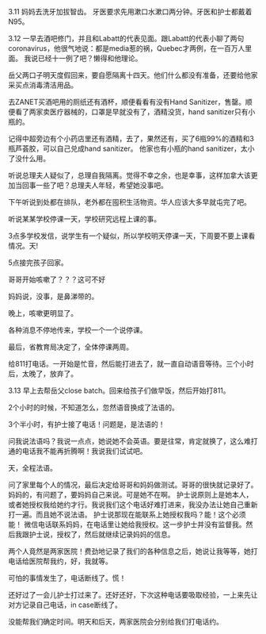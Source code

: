 
3.11
妈妈去洗牙加拔智齿。
牙医要求先用漱口水漱口两分钟。牙医和护士都戴着N95。

3.12
一早去酒吧修门，并且和Labatt的代表见面。跟Labatt的代表小聊了两句coronavirus，他很气地说：都是media惹的祸，Quebec才两例，在一百万人里面。
我说已经十一例了吧？懒得和他理论。

岳父两口子明天度假回来，要自愿隔离十四天。他们什么都没有准备，还要给他家采买点消毒清洁用品。

去ZANET买酒吧用的厕纸还有酒杯，顺便看看有没有Hand Sanitizer，售罄。顺便看了两家卖医疗器械的，口罩是早就没有了，酒精没货，hand sanitizer只有小瓶的。

记得中超旁边有个小药店里还有酒精，去了，果然还有，买了6瓶99%的酒精和3瓶芦荟胶，可以自己兑成hand sanitizer。
他家也有小瓶的hand sanitizer，太小了没什么用。

听说总理夫人疑似了，总理自我隔离。觉得不幸之余，也是幸事，这样加拿大该更加当回事一些了吧？总理夫人年轻，希望她没事吧。

下午听说到处都在排队，老外都在囤积生活物资。华人应该大多早就屯完了吧。

听说某某学校停课一天，学校研究远程上课的事。

3点多学校发信，说学生有一个疑似，所以学校明天停课一天，下周要不要上课看情况。天!

5点接完孩子回家。

哥哥开始咳嗽了？？？这可不好

妈妈说，没事，是鼻涕带的。

晚上，咳嗽更明显了。

各种消息不停地传来，学校一个一个说停课。

最后，省教育局决定了，全体停课两周。

给811打电话。一开始是忙音，然后能打进去了，就一直自动语音等待。三个小时后，太晚了，放弃了。

3.13
早上去帮岳父close batch。回来给孩子们做早饭，然后开始打811。

2个小时的时候，不知道怎么，忽然语音换成了法语的。

3个半小时，有护士接了电话！问题是，是法语的！

问我说法语吗？我说一点点，她说她不会英语。要是往常，肯定就换了，这么难打通的电话我不能再折腾啊！我说我们试试吧。

天，全程法语。

问了家里每个人的情况，最后决定给哥哥和妈妈做测试。哥哥的很快就记录好了。妈妈的，有问题了，要妈妈自己来说。可是她不在啊。
护士说原则上是她本人，或者她授权我给她约才行。我说我们这个电话好难打进来，我没办法让她自己重新打一遍。而且她不说法语。
护士说那现在能联系上她授权我吗？能！这个必须能！
微信电话联系妈妈，在电话里让她给我授权。这一步护士并没有监督我。然后我跟护士说，授权了，然后就继续记录妈妈的信息。

两个人竟然是两家医院！费劲地记录了我们的各种信息之后，她说让我等等，她打电话给医院帮我约，好，我就等。

可怕的事情发生了，电话断线了。慌！

还好过了一会儿护士打过来了。还好还好，下次这种电话要吸取经验，一上来先让对方记录自己电话，in case断线了。

没能帮我们确定时间。明天和后天，两家医院会分别给我们打电话约。
